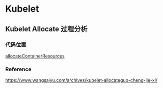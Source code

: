 # Kubelet

## Kubelet Allocate 过程分析

### 代码位置

[allocateContainerResources](pkg/kubelet/cm/devicemanager/manager.go:842)

### Reference

https://www.wangsaiyu.com/archives/kubelet-allocateguo-cheng-jie-xi/